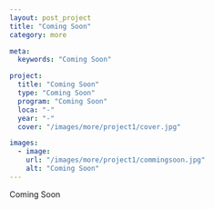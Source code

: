 ```yaml
---
layout: post_project
title: "Coming Soon"
category: more

meta:
  keywords: "Coming Soon"

project:
  title: "Coming Soon"
  type: "Coming Soon"
  program: "Coming Soon"
  loca: "-"
  year: "-"
  cover: "/images/more/project1/cover.jpg"

images:
  - image:
    url: "/images/more/project1/commingsoon.jpg"
    alt: "Coming Soon"
---
```

<p>Coming Soon</p>